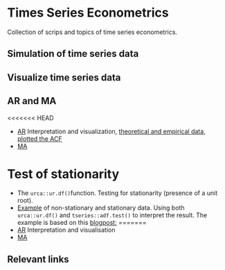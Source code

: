 # Times Series Econometrics

Collection of scrips and topics of time series econometrics.

## Simulation of time series data

## Visualize time series data


## AR and MA
<<<<<<< HEAD
- [AR]() Interpretation and visualization, [theoretical and empirical data, plotted the ACF](ar_graph_emprical_and_theory.R)
- [MA]() 

# Test of stationarity
- The `urca::ur.df()`function. Testing for stationarity (presence of a unit root). 
- [Example]() of non-stationary and stationary data. Using both `urca::ur.df()` and `tseries::adf.test()` to interpret the result. The example is based on this [blogpost:](https://rpubs.com/richkt/269797) 
=======
- [AR]() Interpretation and visualisation
- [MA]() 

## Relevant links
